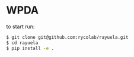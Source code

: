 # WPDA

to start run:
```bash
$ git clone git@github.com:rycolab/rayuela.git
$ cd rayuela
$ pip install -e .
```
